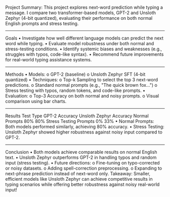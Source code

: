 Project Summary:
This project explores next-word prediction while typing a message.
I compare two transformer-based models, GPT-2 and Unsloth Zephyr (4-bit quantized), evaluating their performance on both normal English prompts and stress testing.
________________________________________
Goals
•	Investigate how well different language models can predict the next word while typing.
•	Evaluate model robustness under both normal and stress-testing conditions.
•	Identify systemic biases and weaknesses (e.g., struggles with typos, code-like syntax).
•	Recommend future improvements for real-world typing assistance systems.
________________________________________
Methods
•	Models:
o	GPT-2 (baseline)
o	Unsloth Zephyr SFT (4-bit quantized)
•	Techniques:
o	Top-k Sampling to select the top 3 next-word predictions.
o	Standard normal prompts (e.g., "The quick brown fox...")
o	Stress testing with typos, random tokens, and code-like prompts.
•	Evaluation:
o	Top-3 Accuracy on both normal and noisy prompts.
o	Visual comparison using bar charts.
________________________________________
Results
Test Type	  GPT-2 Accuracy	  Unsloth Zephyr Accuracy
Normal Prompts	  80%	  80%
Stress Testing Prompts 	  0%	  33%
•	Normal Prompts: Both models performed similarly, achieving 80% accuracy.
•	Stress Testing: Unsloth Zephyr showed higher robustness against noisy input compared to GPT-2.
________________________________________
Conclusion
•	Both models achieve comparable results on normal English text.
•	Unsloth Zephyr outperforms GPT-2 in handling typos and random input (stress testing).
•	Future directions:
o	Fine-tuning on typo-corrected or noisy datasets.
o	Adding spell-correction preprocessing.
o	Expanding to next-phrase prediction instead of next-word only.
Takeaway:  Smaller, efficient models like Unsloth Zephyr can achieve competitive results in typing scenarios while offering better robustness against noisy real-world input!

